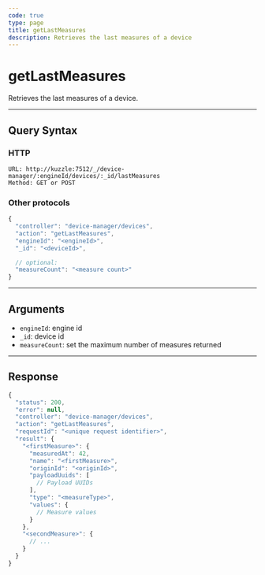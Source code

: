```yaml
---
code: true
type: page
title: getLastMeasures
description: Retrieves the last measures of a device
---
```


# getLastMeasures

Retrieves the last measures of a device.

---

## Query Syntax

### HTTP

```http
URL: http://kuzzle:7512/_/device-manager/:engineId/devices/:_id/lastMeasures
Method: GET or POST
```

### Other protocols

```js
{
  "controller": "device-manager/devices",
  "action": "getLastMeasures",
  "engineId": "<engineId>",
  "_id": "<deviceId>",

  // optional:
  "measureCount": "<measure count>"
}
```

---

## Arguments

- `engineId`: engine id
- `_id`: device id
- `measureCount`: set the maximum number of measures returned

---

## Response

```js
{
  "status": 200,
  "error": null,
  "controller": "device-manager/devices",
  "action": "getLastMeasures",
  "requestId": "<unique request identifier>",
  "result": {
    "<firstMeasure>": {
      "measuredAt": 42,
      "name": "<firstMeasure>",
      "originId": "<originId>",
      "payloadUuids": [
        // Payload UUIDs
      ],
      "type": "<measureType>",
      "values": {
        // Measure values
      }
    },
    "<secondMeasure>": {
      // ...
    }
  }
}
```
